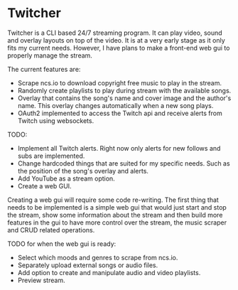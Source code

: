 # Twitcher

Twitcher is a CLI based 24/7 streaming program. It can play video, sound and overlay layouts on top of the video. It is at a very early stage as it only fits my current needs. However, I have plans to make a front-end web gui to properly manage the stream.


The current features are:
- Scrape ncs.io to download copyright free music to play in the stream.
- Randomly create playlists to play during stream with the available songs.
- Overlay that contains the song's name and cover image and the author's name. This overlay changes automatically when a new song plays.
- OAuth2 implemented to access the Twitch api and receive alerts from Twitch using websockets.


TODO:
- Implement all Twitch alerts. Right now only alerts for new follows and subs are implemented.
- Change hardcoded things that are suited for my specific needs. Such as the position of the song's overlay and alerts. 
- Add YouTube as a stream option.
- Create a web GUI.

Creating a web gui will require some code re-writing.
The first thing that needs to be implemented is a simple web gui that would just start and stop the stream, show some information about the stream and then build more features in the gui to have more control over the stream, the music scraper and CRUD related operations.

TODO for when the web gui is ready:
- Select which moods and genres to scrape from ncs.io.
- Separately upload external songs or audio files.
- Add option to create and manipulate audio and video playlists.
- Preview stream.
